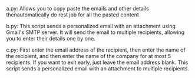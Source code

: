 a.py: Allows you to copy paste the emails and other details thenautomatically do rest job for all the pasted content <br>

b.py: This script sends a personalized email with an attachment using Gmail's SMTP server. It will send the email to multiple recipients, allowing you to enter their details one by one.<br>


c.py: First enter the email address of the recipient, then enter the name of the recipient, and then enter the name of the company for at most 5 recipients. If you want to exit early, just leave the email address blank. This script sends a personalized email with an attachment to multiple recipients.
